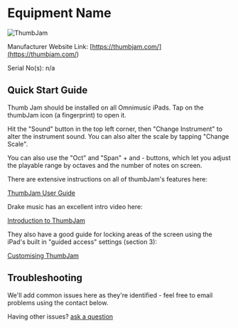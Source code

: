 # Equipment Name

![ThumbJam](<https://thumbjam.com/_include/images/misc/thumbjam_title.png>)

Manufacturer Website Link: [https://thumbjam.com/](<https://thumbjam.com/>)

Serial No(s): n/a

## Quick Start Guide

Thumb Jam should be installed on all Omnimusic iPads. Tap on the thumbJam icon (a fingerprint) to open it.

Hit the "Sound" button in the top left corner, then "Change Instrument" to alter the instrument sound. You can also alter the scale by tapping "Change Scale".

You can also use the "Oct" and "Span" + and - buttons, which let you adjust the playable range by octaves and the number of notes on screen.

There are extensive instructions on all of thumbJam's features here:

[ThumbJam User Guide](<https://thumbjam.com/docs.php>)


Drake music has an excellent intro video here:

[Introduction to ThumbJam](<https://www.youtube.com/watch?v=HMMgPOKUw48>)


They also have a good guide for locking areas of the screen using the iPad's built in "guided access" settings (section 3):

[Customising ThumbJam](<https://www.drakemusic.org/blog/charles-matthews/customising-thumbjam/>)


## Troubleshooting

We'll add common issues here as they're identified - feel free to email problems using the contact below.

Having other issues? [ask a question](<mailto:ChrisBall@omnimusic.org.uk>)
